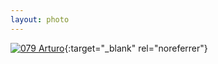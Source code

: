 ```yaml
---
layout: photo
---
```


[![079 Arturo](https://c2.staticflickr.com/6/5786/21315193265_5067529be6_b.jpg)](https://www.flickr.com/photos/131440297@N08/21315193265/){:target="_blank" rel="noreferrer"}
